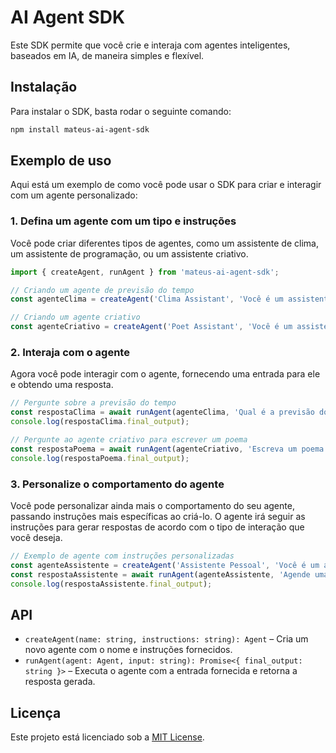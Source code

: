 
# AI Agent SDK

Este SDK permite que você crie e interaja com agentes inteligentes, baseados em IA, de maneira simples e flexível.

## Instalação

Para instalar o SDK, basta rodar o seguinte comando:

```bash
npm install mateus-ai-agent-sdk
```

## Exemplo de uso

Aqui está um exemplo de como você pode usar o SDK para criar e interagir com um agente personalizado:

### 1. Defina um agente com um tipo e instruções

Você pode criar diferentes tipos de agentes, como um assistente de clima, um assistente de programação, ou um assistente criativo.

```typescript
import { createAgent, runAgent } from 'mateus-ai-agent-sdk';

// Criando um agente de previsão do tempo
const agenteClima = createAgent('Clima Assistant', 'Você é um assistente de previsão do tempo.');

// Criando um agente criativo
const agenteCriativo = createAgent('Poet Assistant', 'Você é um assistente criativo especializado em escrever poesias.');
```

### 2. Interaja com o agente

Agora você pode interagir com o agente, fornecendo uma entrada para ele e obtendo uma resposta.

```typescript
// Pergunte sobre a previsão do tempo
const respostaClima = await runAgent(agenteClima, 'Qual é a previsão do tempo para hoje?');
console.log(respostaClima.final_output);

// Pergunte ao agente criativo para escrever um poema
const respostaPoema = await runAgent(agenteCriativo, 'Escreva um poema sobre a programação.');
console.log(respostaPoema.final_output);
```

### 3. Personalize o comportamento do agente

Você pode personalizar ainda mais o comportamento do seu agente, passando instruções mais específicas ao criá-lo. O agente irá seguir as instruções para gerar respostas de acordo com o tipo de interação que você deseja.

```typescript
// Exemplo de agente com instruções personalizadas
const agenteAssistente = createAgent('Assistente Pessoal', 'Você é um assistente pessoal que ajuda com tarefas diárias e organiza compromissos.');
const respostaAssistente = await runAgent(agenteAssistente, 'Agende uma reunião para amanhã às 10h.');
console.log(respostaAssistente.final_output);
```

## API

- `createAgent(name: string, instructions: string): Agent` – Cria um novo agente com o nome e instruções fornecidos.
- `runAgent(agent: Agent, input: string): Promise<{ final_output: string }>` – Executa o agente com a entrada fornecida e retorna a resposta gerada.

## Licença

Este projeto está licenciado sob a [MIT License](LICENSE).
